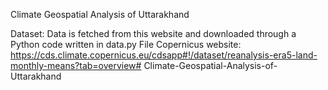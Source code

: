 Climate Geospatial Analysis of Uttarakhand

Dataset:
Data is fetched from this website and downloaded through a Python code written in data.py File
Copernicus website:  https://cds.climate.copernicus.eu/cdsapp#!/dataset/reanalysis-era5-land-monthly-means?tab=overview#   C l i m a t e - G e o s p a t i a l - A n a l y s i s - o f - U t t a r a k h a n d  
 